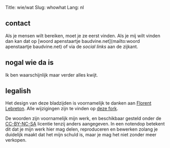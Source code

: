 Title: wie/wat
Slug: whowhat
Lang: nl

## contact

Als je mensen wilt bereiken, moet je ze eerst vinden. Als je mij wilt vinden dan kan dat op [woord apenstaartje baudvine.net](mailto:woord apenstaartje baudvine.net) of via de *social links* aan de zijkant.

## nogal wie da is

Ik ben waarschijnlijk maar verder alles kwijt.

## legalish

Het design van deze bladzijden is voornamelijk te danken aan [Florent Lebreton](https://github.com/fle/). Alle wijzigingen zijn te vinden op [deze fork](https://github.com/barometz/pelican-sober/).

De woorden zijn voornamelijk mijn werk, en beschikbaar gesteld onder de [CC-BY-NC-SA](https://creativecommons.org/licenses/by-nc-sa/4.0/deed.nl) licentie tenzij anders aangegeven. In een notendop betekent dit dat je mijn werk hier mag delen, reproduceren en bewerken zolang je duidelijk maakt dat het mijn schuld is, maar je mag het niet zonder meer verkopen.
